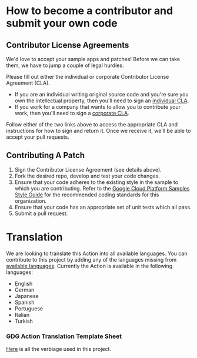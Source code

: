 # How to become a contributor and submit your own code

## Contributor License Agreements

We'd love to accept your sample apps and patches! Before we can take them, we
have to jump a couple of legal hurdles.

Please fill out either the individual or corporate Contributor License Agreement
(CLA).

  * If you are an individual writing original source code and you're sure you
    own the intellectual property, then you'll need to sign an [individual CLA](https://developers.google.com/open-source/cla/individual).
  * If you work for a company that wants to allow you to contribute your work,
    then you'll need to sign a [corporate CLA](https://developers.google.com/open-source/cla/corporate).

Follow either of the two links above to access the appropriate CLA and
instructions for how to sign and return it. Once we receive it, we'll be able to
accept your pull requests.

## Contributing A Patch

1. Sign the Contributor License Agreement (see details above).
1. Fork the desired repo, develop and test your code changes.
1. Ensure that your code adheres to the existing style in the sample to which
   you are contributing. Refer to the
   [Google Cloud Platform Samples Style Guide](https://github.com/GoogleCloudPlatform/Template/wiki/style.html) for the
   recommended coding standards for this organization.
1. Ensure that your code has an appropriate set of unit tests which all pass.
1. Submit a pull request.


# Translation
We are looking to translate this Action into all available languages. You can contribute to this project by adding any of the languages missing from [available languages](https://developers.google.com/actions/localization/languages-locales). Currently the Action is available in the following languages: 

- English
- German
- Japanese
- Spanish
- Portuguese
- Italian
- Turkish

### GDG Action Translation Template Sheet
[Here](https://docs.google.com/spreadsheets/d/1Tq5aauE1thrVLJjmdm9WetHZ0k0c-OrgGSt1CV6plxE/edit?usp=sharing) is all the verbiage used in this project.
